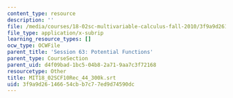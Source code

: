 ```yaml
---
content_type: resource
description: ''
file: /media/courses/18-02sc-multivariable-calculus-fall-2010/3f9a9d26146654cbb7c77ed9d74590dc_MIT18_02SCF10Rec_44_300k.vtt
file_type: application/x-subrip
learning_resource_types: []
ocw_type: OCWFile
parent_title: 'Session 63: Potential Functions'
parent_type: CourseSection
parent_uid: d4f09bad-1bc5-04b8-2a71-9aa7c3f72168
resourcetype: Other
title: MIT18_02SCF10Rec_44_300k.srt
uid: 3f9a9d26-1466-54cb-b7c7-7ed9d74590dc
---
```

